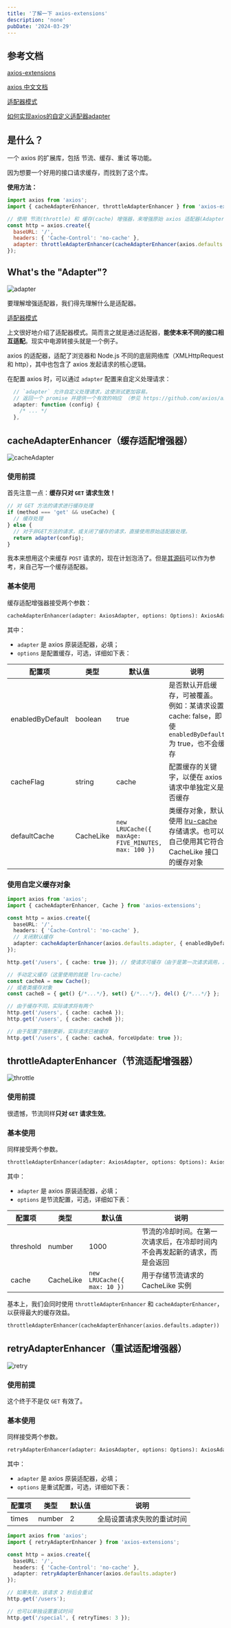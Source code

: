 ```yaml
---
title: '了解一下 axios-extensions'
description: 'none'
pubDate: '2024-03-29'
---
```


## 参考文档

[axios-extensions](https://github.com/kuitos/axios-extensions)

[axios 中文文档](https://axios-http.com/zh/docs/intro)

[适配器模式](https://refactoringguru.cn/design-patterns/adapter)

[如何实现axios的自定义适配器adapter](https://www.jb51.net/article/212290.htm#_label0)

## 是什么？

一个 axios 的扩展库，包括 节流、缓存、重试 等功能。

因为想要一个好用的接口请求缓存，而找到了这个库。

**使用方法：**

```js
import axios from 'axios';
import { cacheAdapterEnhancer, throttleAdapterEnhancer } from 'axios-extensions';

// 使用 节流(throttle) 和 缓存(cache) 增强器，来增强原始 axios 适配器(Adapter)
const http = axios.create({
  baseURL: '/',
  headers: { 'Cache-Control': 'no-cache' },
  adapter: throttleAdapterEnhancer(cacheAdapterEnhancer(axios.defaults.adapter))
});
```

## What's the "Adapter"?

![adapter](https://s2.loli.net/2024/03/29/qBpJ9FRbDjOf1K4.png)

要理解增强适配器，我们得先理解什么是适配器。

[适配器模式](https://refactoringguru.cn/design-patterns/adapter)

上文很好地介绍了适配器模式。简而言之就是通过适配器，**能使本来不同的接口相互适配**。现实中电源转接头就是一个例子。

axios 的适配器，适配了浏览器和 Node.js 不同的底层网络库（XMLHttpRequest 和 http），其中也包含了 axios 发起请求的核心逻辑。

在配置 axios 时，可以通过 `adapter` 配置来自定义处理请求：

```js
  // `adapter` 允许自定义处理请求，这使测试更加容易。
  // 返回一个 promise 并提供一个有效的响应 （参见 https://github.com/axios/axios/blob/v1.x/lib/adapters/README.md）。
  adapter: function (config) {
    /* ... */
  },
```

## cacheAdapterEnhancer（缓存适配增强器）

![cacheAdapter](https://s2.loli.net/2024/03/29/eaBnMNOwCIZUobA.jpg)

### 使用前提

首先注意一点：**缓存只对 `GET` 请求生效！**

``` ts
// 对 GET 方法的请求进行缓存处理
if (method === 'get' && useCache) {
  // 缓存处理
} else {
  // 对于非GET方法的请求，或关闭了缓存的请求，直接使用原始适配器处理。
  return adapter(config);
}
```

我本来想用这个来缓存 `POST` 请求的，现在计划泡汤了。但是[其源码](./codes/axios-extensions/cacheAdapterEnhancer.ts)可以作为参考，来自己写一个缓存适配器。

### 基本使用

缓存适配增强器接受两个参数：

```txt
cacheAdapterEnhancer(adapter: AxiosAdapter, options: Options): AxiosAdapter
```

其中：

- `adapter` 是 axios 原装适配器，必填；
- `options` 是配置缓存，可选，详细如下表：

| 配置项 | 类型 | 默认值 | 说明 |
| --- | --- | --- | --- |
|enabledByDefault|boolean|true|是否默认开启缓存，可被覆盖。<br /> 例如：某请求设置 cache: false，即使 `enabledByDefault` 为 true，也不会缓存|
|cacheFlag|string|cache|配置缓存的关键字，以便在 axios 请求中单独定义是否缓存|
|defaultCache|CacheLike|`new LRUCache({ maxAge: FIVE_MINUTES, max: 100 })`|类缓存对象，默认使用 [lru-cache](https://www.npmjs.com/package/lru-cache) 存储请求。也可以自己使用其它符合 CacheLike 接口的缓存对象|

### 使用自定义缓存对象

```ts
import axios from 'axios';
import { cacheAdapterEnhancer, Cache } from 'axios-extensions';

const http = axios.create({
  baseURL: '/',
  headers: { 'Cache-Control': 'no-cache' },
  // 关闭默认缓存
  adapter: cacheAdapterEnhancer(axios.defaults.adapter, { enabledByDefault: false })
});

http.get('/users', { cache: true }); // 使请求可缓存（由于是第一次请求调用，发送了真实的 http 请求）

// 手动定义缓存（这里使用的就是 lru-cache）
const cacheA = new Cache();
// 或者类缓存对象
const cacheB = { get() {/*...*/}, set() {/*...*/}, del() {/*...*/} };

// 由于缓存不同，实际请求将有两个
http.get('/users', { cache: cacheA });
http.get('/users', { cache: cacheB });

// 由于配置了强制更新，实际请求已被缓存
http.get('/users', { cache: cacheA, forceUpdate: true });
```

## throttleAdapterEnhancer（节流适配增强器）

![throttle](https://s2.loli.net/2024/03/29/zb3NUkIBAqYwl6W.jpg)

### 使用前提

很遗憾，节流同样**只对 `GET` 请求生效**。

### 基本使用

同样接受两个参数。

```txt
throttleAdapterEnhancer(adapter: AxiosAdapter, options: Options): AxiosAdapter
```

其中：

- `adapter` 是 axios 原装适配器，必填；
- `options` 是节流配置，可选，详细如下表：

| 配置项 | 类型 | 默认值 | 说明 |
| --- | --- | --- | --- |
|threshold|number|1000|节流的冷却时间。在第一次请求后，在冷却时间内不会再发起新的请求，而是会返回|
|cache|CacheLike|`new LRUCache({ max: 10 })`|用于存储节流请求的 CacheLike 实例|

基本上，我们会同时使用 `throttleAdapterEnhancer` 和 `cacheAdapterEnhancer`，以获得最大的缓存效益。

```txt
throttleAdapterEnhancer(cacheAdapterEnhancer(axios.defaults.adapter))
```

## retryAdapterEnhancer（重试适配增强器）

![retry](https://s2.loli.net/2024/03/29/iVfOI6NCkjJ3q1D.jpg)

### 使用前提

这个终于不是仅 `GET` 有效了。

### 基本使用

同样接受两个参数。

```txt
retryAdapterEnhancer(adapter: AxiosAdapter, options: Options): AxiosAdapter
```

其中：

- `adapter` 是 axios 原装适配器，必填；
- `options` 是重试配置，可选，详细如下表：

| 配置项 | 类型 | 默认值 | 说明 |
| --- | --- | --- | --- |
|times|number|2|全局设置请求失败的重试时间|

```ts
import axios from 'axios';
import { retryAdapterEnhancer } from 'axios-extensions';

const http = axios.create({
  baseURL: '/',
  headers: { 'Cache-Control': 'no-cache' },
  adapter: retryAdapterEnhancer(axios.defaults.adapter)
});

// 如果失败，该请求 2 秒后会重试
http.get('/users');

// 也可以单独设置重试时间
http.get('/special', { retryTimes: 3 });
```

